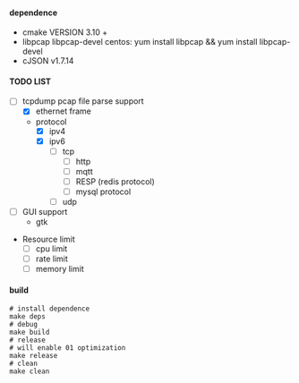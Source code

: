 #### dependence
- cmake VERSION 3.10 +
- libpcap libpcap-devel  centos: yum install libpcap && yum install libpcap-devel
- cJSON v1.7.14


#### TODO LIST
- [ ] tcpdump pcap file parse support
  - [x] ethernet frame
  - protocol
    - [x] ipv4
    - [x] ipv6
      - [ ] tcp
        - [ ] http
        - [ ] mqtt
        - [ ] RESP (redis protocol)
        - [ ] mysql protocol
      - [ ] udp
- [ ] GUI support 
  - gtk
- Resource limit
  - [ ] cpu limit
  - [ ] rate limit
  - [ ] memory limit

#### build
```shell
# install dependence
make deps
# debug
make build
# release
# will enable 01 optimization
make release
# clean
make clean
```